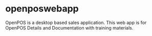 # openposwebapp
OpenPOS is a desktop based sales application. This web app is for OpenPOS Details and Documentation with training materials. 
